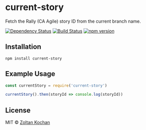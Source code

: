 # current-story

Fetch the Rally (CA Agile) story ID from the current branch name.

[![Dependency Status](https://david-dm.org/zkochan/current-story/status.svg?style=flat)](https://david-dm.org/zkochan/current-story)
[![Build Status](https://travis-ci.org/zkochan/current-story.svg?branch=master)](https://travis-ci.org/zkochan/current-story)
[![npm version](https://badge.fury.io/js/current-story.svg)](http://badge.fury.io/js/current-story)


## Installation

```
npm install current-story
```


## Example Usage

``` js
const currentStory = require('current-story')

currentStory().then(storyId => console.log(storyId))
```


## License

MIT © [Zoltan Kochan](https://www.kochan.io)
